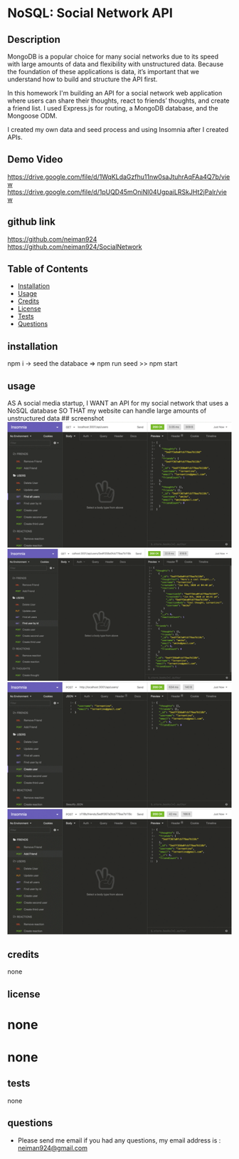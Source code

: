 
# NoSQL: Social Network API

## Description 

MongoDB is a popular choice for many social networks due to its speed with large amounts of data and flexibility with unstructured data. Because the foundation of these applications is data, it’s important that we understand how to build and structure the API first.

In this homework I'm building an API for a social network web application where users can share their thoughts, react to friends’ thoughts, and create a friend list. I used Express.js for routing, a MongoDB database, and the Mongoose ODM.

I created my own data and seed process and using Insomnia after I created APIs.

## Demo Video
https://drive.google.com/file/d/1WqKLdaGzfhu11nw0saJtuhrAqFAa4Q7b/view
https://drive.google.com/file/d/1pUQD45mOniNl04UgpaiLRSkJHt2jPalr/view

## github link 
https://github.com/neiman924
https://github.com/neiman924/SocialNetwork


## Table of Contents

- [Installation](#installation)
- [Usage](#usage)
- [Credits](#credits)
- [License](#license)
- [Tests](#tests)
- [Questions](#questions)

## installation
npm i -> seed the databace => npm run seed >> npm start

## usage
AS A social media startup, I WANT an API for my social network that uses a NoSQL database
SO THAT my website can handle large amounts of unstructured data
    ## screenshot
    ![alt text](./Assets/1.gif)
    ![alt text](./Assets/2.gif)
    ![alt text](./Assets/3.gif)
    ![alt text](./Assets/4.gif)
 
## credits
none

## license

# none
# none


## tests
none

## questions
- Please send me email if you had any questions, my email address is :
 neiman924@gmail.com

